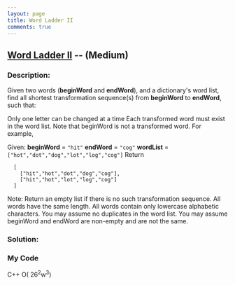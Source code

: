 ```yaml
---
layout: page
title: Word Ladder II
comments: true
---
```


## [Word Ladder II](https://leetcode.com/problems/word-ladder-ii/description/) -- (Medium)

### Description:
Given two words (**beginWord** and **endWord**), and a dictionary's word list, find all shortest transformation sequence(s) from **beginWord** to **endWord**, such that:  
  
Only one letter can be changed at a time
Each transformed word must exist in the word list. Note that beginWord is not a transformed word.
For example,

Given:
**beginWord** = ```"hit"```
**endWord** = ```"cog"```
**wordList** = ```["hot","dot","dog","lot","log","cog"]```
Return
```
  [
    ["hit","hot","dot","dog","cog"],
    ["hit","hot","lot","log","cog"]
  ]
```
Note:
Return an empty list if there is no such transformation sequence.
All words have the same length.
All words contain only lowercase alphabetic characters.
You may assume no duplicates in the word list.
You may assume beginWord and endWord are non-empty and are not the same.  
  
### Solution:  

  
### My Code 
C++ O( 26<sup>2</sup>w<sup>3</sup>)
```c++

```
